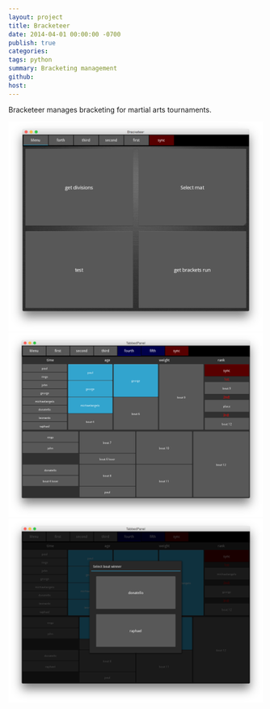 ```yaml
---
layout: project
title: Bracketeer
date: 2014-04-01 00:00:00 -0700
publish: true
categories: 
tags: python
summary: Bracketing management
github: 
host: 
---
```

Bracketeer manages bracketing for martial arts tournaments.

![menu](/assets/images/bracketeer_menu.png)
![bracketing screen](/assets/images/bracketeer_screen_0.png)
![winner selection](/assets/images/bracketeer_screen_1.png)
